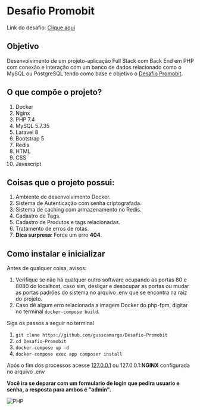 [URL_DESAFIO]:https://github.com/Promobit/teste-cadastro-produtos
[Desafio Promobit]:https://github.com/Promobit/teste-cadastro-produtos
[Clique aqui]:https://github.com/Promobit/teste-cadastro-produtos

# Desafio Promobit

Link do desafio: [Clique aqui]

## Objetivo
Desenvolvimento de um projeto-aplicação Full Stack com Back End em PHP com conexão e interação com um banco de dados relacionado como o MySQL ou PostgreSQL tendo como base e objetivo o [Desafio Promobit].

## O que compõe o projeto?
1.  Docker
2. Nginx
3.  PHP 7.4
4. MySQL 5.7.35
5. Laravel 8
6. Bootstrap 5
7. Redis
8. HTML
9. CSS
10. Javascript 

## Coisas que o projeto possui:

1. Ambiente de desenvolvimento Docker.
2. Sistema de Autenticação com senha criptografada.
3. Sistema de caching com armazenamento no Redis.
4. Cadastro de Tags.
5. Cadastro de Produtos e tags relacionadas.
6. Tratamento de erros de rotas.
7. **Dica surpresa**: Force um erro **404**. 

## Como instalar e inicializar
Antes de qualquer coisa, avisos:
1. Verifique se não há qualquer outro software ocupando as portas 80 e 8080 do localhost, caso sim, desligar e desocupar as portas ou mudar as portas padrões do sistema  no arquivo .env que se encontra na raiz do projeto.
2. Caso dê algum erro relacionada a imagem Docker do php-fpm, digitar no terminal `docker-compose build`.

Siga os passos a seguir no terminal
1. `git clone https://github.com/gusscamargo/Desafio-Promobit`
2. `cd Desafio-Promobit`
3. `docker-compose up -d`
4. `docker-compose exec app composer install`

Após o fim dos processos acesse [127.0.0.1](http://127.0.0.1/) ou 127.0.0.1:**NGINX** configurada no arquivo .env

**Você ira se deparar com um formulario de login que pedira usuario e senha, a resposta para ambos é "admin".**

![PHP](https://kinsta.com/pt/wp-content/uploads/sites/3/2018/11/o-php-morreu-0-1.jpg)